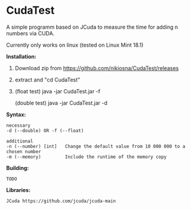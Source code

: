 # CudaTest
A simple programm based on JCuda to measure the time for adding n numbers via CUDA.

Currently only works on linux (tested on Linux Mint  18.1)

**Installation:**

  1. Download zip from https://github.com/nikiosna/CudaTest/releases
  2. extract and "cd CudaTest"
  3. (float  test) java -jar CudaTest.jar -f
  
     (double test) java -jar CudaTest.jar -d

**Syntax:**

    necessary
    -d (--double) OR -f (--float)
    
    additional
    -n (--number) [int]   Change the default value from 10 000 000 to a chosen number
    -m (--memory)         Include the runtime of the memory copy

**Building:**

    TODO
    
**Libraries:**

    JCuda https://github.com/jcuda/jcuda-main
